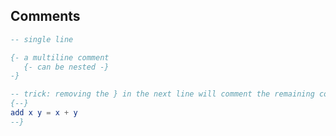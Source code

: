 ## Comments

```elm
-- single line
```

```elm
{- a multiline comment
   {- can be nested -}
-}
```

```elm
-- trick: removing the } in the next line will comment the remaining code
{--}
add x y = x + y
--}
```
